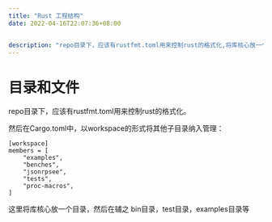 ```yaml
---
title: "Rust 工程结构"
date: 2022-04-16T22:07:36+08:00


description: "repo目录下，应该有rustfmt.toml用来控制rust的格式化,将库核心放一个目录，然后在辅之 bin目录，test目录，examples目录等"
---
```


# 目录和文件

repo目录下，应该有rustfmt.toml用来控制rust的格式化。

然后在Cargo.toml中，以workspace的形式将其他子目录纳入管理：

	[workspace]
	members = [
		"examples",
		"benches",
		"jsonrpsee",
		"tests",
		"proc-macros",
	]

这里将库核心放一个目录，然后在辅之 bin目录，test目录，examples目录等

